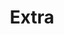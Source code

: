 ---
layout: default
title: Extra
permalink: /extra/
description: Some things that I enjoy doing
nav: true
---